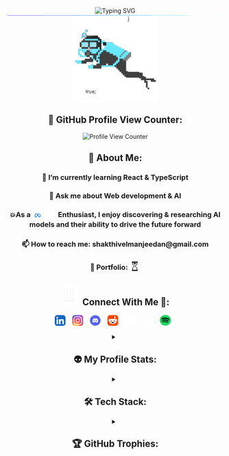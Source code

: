 ﻿<div align="center">
<img src="https://readme-typing-svg.herokuapp.com?font=Source+Code+Pro&weight=500&pause=1000&width=435&lines=Hi%2C+I'm+Shakthivel+Sri+Manjeedan+%F0%9F%91%8B" alt="Typing SVG" />
</div>

<img src="./assets/images/GIFs/Line.gif" style="display: block; margin: 0; padding: 0; border: 0;">

<div align="center">
<img src = "./assets/images/GIFs/funny.webp" style="width: 200px; vertical-align: middle;"/>
</div>


<div align="center">
<h2>👀 GitHub Profile View Counter:</h2>
<p>
<img src = "https://komarev.com/ghpvc/?username=Manjeedan11&style=for-the-badge&color=brightgreen" alt="Profile View Counter"
style="width: 200px; height: 50px;"/>
</p>
</div>

<div align="center">
<h2>💫 About Me:</h2>
<p><h3>🌱 I’m currently learning <strong>React & TypeScript</strong> </h3></p>
<p><h3>💬 Ask me about <strong>Web development & AI</strong> </h3></p>
<p><h3 style="line-height: 1.4;">💥As a<strong> <img src="./assets/images/general/meta-logo.png" alt="Meta Logo" style="display: inline-block; vertical-align: text-bottom; height: 1em;"> Enthusiast</strong>, I enjoy discovering & researching <strong>AI models</strong> and their ability to drive the future forward</h3></p>
<p><h3>📫 How to reach me: <a><strong>shakthivelmanjeedan@gmail.com</strong></a></h3></p>
<p><h3>💼 Portfolio: <img style = "display: inline-block; vertical-align: text-bottom; width:25px;" src="./assets/images/GIFs/preloader.gif"></h3></p>

<div align="center">
<h2 align="center"><img src = "./assets/images/GIFs/connectMe.webp" width="40" height="50" style="margin-right: 10px;">Connect With Me 🤝:</img></h2>
<p align="center">
    <a href="https://www.linkedin.com/in/sri-manjeedan-shakthivel/"><img src="./assets/images/socialHandles/LinkedIn.svg" alt="LinkedIn" width="5%"></a>&#160;&#160;&#160;
    <a href="https://www.instagram.com/manjeezzz/"><img src="./assets/images/socialHandles/Instagram.svg" alt="Instagram" width="5%"></a>&#160;&#160;&#160;
    <a href="https://discord.com/channels/753249823066423366/1008791746144108605"><img src="./assets/images/socialHandles/discord.svg" alt="Instagram" width="5%"></a>&#160;&#160;&#160;
    <a href="https://www.reddit.com/user/Income-Dense/"><img src="./assets/images/socialHandles/Reddit.png" width="5%" alt="Reddit"></a>&#160;&#160;&#160;
    <a href="https://x.com/MrWick0001"><img src="./assets/images/socialHandles/X-logo.svg" width="5%" alt="X"></a>&#160;&#160;&#160;
    <a href="https://medium.com/@shakthivelmanjeedan11"><img src="./assets/images/socialHandles/medium-white-icon.svg" width="5%" alt="X"></a>&#160;&#160;&#160;
    <a href="https://open.spotify.com/user/31lwt6irjtunyubixqo2fbra3zby?si=48c8e88f90674cfc"><img src="./assets/images/socialHandles/Spotify.svg" width="5%" alt="X"></a>&#160;&#160;&#160;
  </p>
</div>

<details>
<summary><h2>👽 My Profile Stats:</h2></summary>

<br>

<table border="0">
  <tr>

  <td>
      <a href="https://github.com/Manjeedan11">
        <img src="https://github-readme-stats.vercel.app/api?username=Manjeedan11&theme=chartreuse-dark&hide_border=false&include_all_commits=true&count_private=true" style="width: 100%;">
      </a>
    </td>

  <td>
      <a href="https://github.com/Manjeedan11">
        <img src="https://github-readme-stats.vercel.app/api/top-langs/?username=Manjeedan11&theme=chartreuse-dark&hide_border=false&include_all_commits=true&count_private=true&layout=compact" style="width: 100%;">
      </a>
    </td>
  </tr>
</table>

<br>

<div align="center">
  <img src="https://github-readme-activity-graph.vercel.app/graph?username=Manjeedan11&theme=merko&hide_border=false&border_radius=15" style="width: 80%;" alt="GitHub Activity Graph">
</div>

</details>

<details>
<summary><h2>🛠️ Tech Stack:</h2></summary>
<div align="center">
  <div style="display: inline-block; text-align: left; width: 80%;">
    <h3>💻 Front End</h3>
    <div>
      <img src="./assets/images/techStack/Typescript.svg" alt="TypeScript" width="5%" style="margin: 10px;"&#160;&#160;&#160;>
      <img src="./assets/images/techStack/JavaScript.svg" alt="JavaScript" width="5%" style="margin: 10px;"&#160;&#160;&#160;>
       <img src="./assets/images/techStack/react.webp" alt="React" width="5%" style="margin: 10px;"&#160;&#160;&#160;>
       <img src="./assets/images/techStack/react-router.svg" alt="React-Router" width="5%" style="margin: 10px;"&#160;&#160;&#160;>
       <img src="./assets/images/techStack/redux-original.svg" alt="Redux" width="5%" style="margin: 10px;"&#160;&#160;&#160;>
       <img src="./assets/images/techStack/TailwindCSS.svg" alt="TailwindCSS" width="5%" style="margin: 10px;"&#160;&#160;&#160;>
       <img src="./assets/images/techStack/MaterialUI.svg" alt="MaterialUI" width="5%" style="margin: 10px;"&#160;&#160;&#160;>
    </div>
     <h3>⚙️ Back End</h3>
    <div>
      <img src="./assets/images/techStack/Typescript.svg" alt="TypeScript" width="5%" style="margin: 10px;"&#160;&#160;&#160;>
      <img src="./assets/images/techStack/NodeJS.svg" alt="Node.js" width="5%" style="margin: 10px;"&#160;&#160;&#160;>
       <img src="./assets/images/techStack/express-original.svg" alt="Express" width="5%" style="margin: 10px;"&#160;&#160;&#160;>
       <img src="./assets/images/techStack/Python.svg" alt="Python" width="5%" style="margin: 10px;"&#160;&#160;&#160;>
       <img src="./assets/images/techStack/flask.svg" alt="Flask" width="5%" style="margin: 10px;"&#160;&#160;&#160;>
       <img src="./assets/images/techStack/spring-boot.svg" alt="SpringBoot" width="5%" style="margin: 10px;"&#160;&#160;&#160;>
    </div>
    <h3>🤖 Machine Learning</h3>
    <div>
       <img src="./assets/images/techStack/Scikit_learn_logo_small.svg" alt="Scikit-learn" width="5%" style="margin: 10px;"&#160;&#160;&#160;>
       <img src="./assets/images/techStack/pytorch.svg" alt="Pytorch" width="5%" style="margin: 10px;"&#160;&#160;&#160;>
       <img src="./assets/images/techStack/icons8-pandas.svg" alt="Pandas" width="5%" style="margin: 10px;"&#160;&#160;&#160;>
       <img src="./assets/images/techStack/icons8-numpy.svg" alt="Numpy" width="5%" style="margin: 10px;"&#160;&#160;&#160;>
       <img src="./assets/images/techStack/Matplotlib_icon.svg" alt="Matplotlib" width="5%" style="margin: 10px;"&#160;&#160;&#160;>
       <img src="./assets/images/techStack/langchain-seeklogo.svg" alt="LangChain" width="5%" style="margin: 10px;"&#160;&#160;&#160;>
    </div>
    <h3>📱 Mobile Dev</h3>
    <div>
      <img src="./assets/images/techStack/AndroidStudio.svg" alt="Android Studio" width="5%" style="margin: 10px;"&#160;&#160;&#160;>
      <img src="./assets/images/techStack/kotlin-original.svg" alt="Kotlin" width="5%" style="margin: 10px;"&#160;&#160;&#160;>
  </div>
  <h3>📚 Bundlers & Platforms</h3>
    <div>
      <img src="./assets/images/techStack/Vitejs-logo.svg" alt="Vite" width="5%" style="margin: 10px;"&#160;&#160;&#160;>
      <img src="./assets/images/techStack/Firebase.svg" alt="Firebase" width="5%" style="margin: 10px;"&#160;&#160;&#160;>
      <img src="./assets/images/techStack/icons8-supabase.svg" alt="Supabase" width="5%" style="margin: 10px;"&#160;&#160;&#160;>
      <img src="./assets/images/techStack/Hugging Face.svg" alt="Hugging Face" width="5%" style="margin: 10px;"&#160;&#160;&#160;>
  </div>
  <h3>🗄️ Database</h3>
    <div>
      <img src="./assets/images/techStack/icons8-mongodb.svg" alt="Vite" width="5%" style="margin: 10px;"&#160;&#160;&#160;>
  </div>
</div>
</details>

<details>
<summary><h2>🏆 GitHub Trophies:</h2></summary>
<div align="center">
  <p>
    <img src="https://github-profile-trophy.vercel.app/?username=Manjeedan11&theme=radical&no-frame=false&no-bg=true&margin-w=4">
  </p>
</div>
</details>

